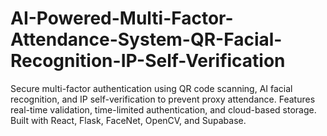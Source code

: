 # AI-Powered-Multi-Factor-Attendance-System-QR-Facial-Recognition-IP-Self-Verification
Secure multi-factor authentication using QR code scanning, AI facial recognition, and IP self-verification to prevent proxy attendance. Features real-time validation, time-limited authentication, and cloud-based storage. Built with React, Flask, FaceNet, OpenCV, and Supabase. 
